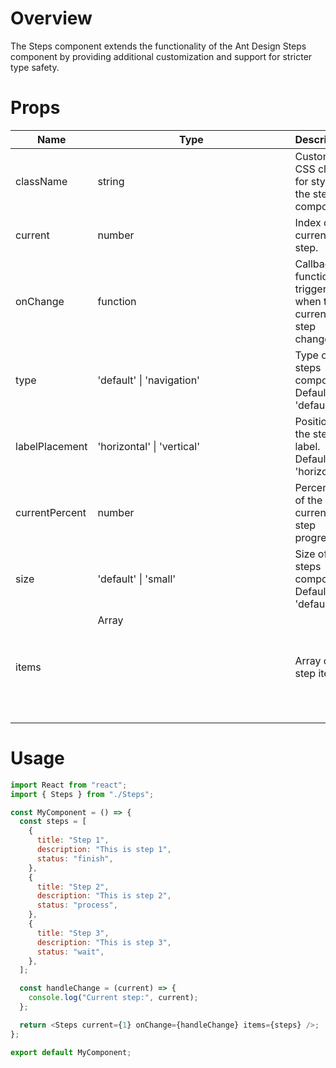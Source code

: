# Overview

The Steps component extends the functionality of the Ant Design Steps component by providing additional customization and support for stricter type safety.

# Props

| Name           | Type                       | Description                                                |
| -------------- | -------------------------- | ---------------------------------------------------------- |
| className      | string                     | Custom CSS class for styling the steps component.          |
| current        | number                     | Index of the current step.                                 |
| onChange       | function                   | Callback function triggered when the current step changes. |
| type           | 'default' \| 'navigation'  | Type of the steps component. Default is 'default'.         |
| labelPlacement | 'horizontal' \| 'vertical' | Position of the step label. Default is 'horizontal'.       |
| currentPercent | number                     | Percentage of the current step progress.                   |
| size           | 'default' \| 'small'       | Size of the steps component. Default is 'default'.         |
| items          | Array<Object>              | Array of step items.                                       |

# Usage

```javascript
import React from "react";
import { Steps } from "./Steps";

const MyComponent = () => {
  const steps = [
    {
      title: "Step 1",
      description: "This is step 1",
      status: "finish",
    },
    {
      title: "Step 2",
      description: "This is step 2",
      status: "process",
    },
    {
      title: "Step 3",
      description: "This is step 3",
      status: "wait",
    },
  ];

  const handleChange = (current) => {
    console.log("Current step:", current);
  };

  return <Steps current={1} onChange={handleChange} items={steps} />;
};

export default MyComponent;
```
